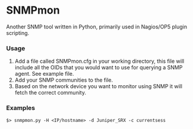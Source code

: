 # SNMPmon
Another SNMP tool written in Python, primarily used in Nagios/OP5 plugin scripting. 

### Usage
 1. Add a file called SNMPmon.cfg in your working directory, this file will include all the OIDs that you would want to use for querying a SNMP agent. See example file.
 2. Add your SNMP communities to the file.
 3. Based on the network device you want to monitor using SNMP it will fetch the correct community.

### Examples

```
$> snmpmon.py -H <IP/hostname> -d Juniper_SRX -c currentsess
```
